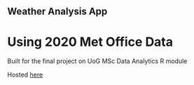 ## Weather Analysis App
# Using 2020 Met Office Data
Built for the final project on UoG MSc Data Analytics R module

Hosted [here](https://agnesanalysis.shinyapps.io/project/)
